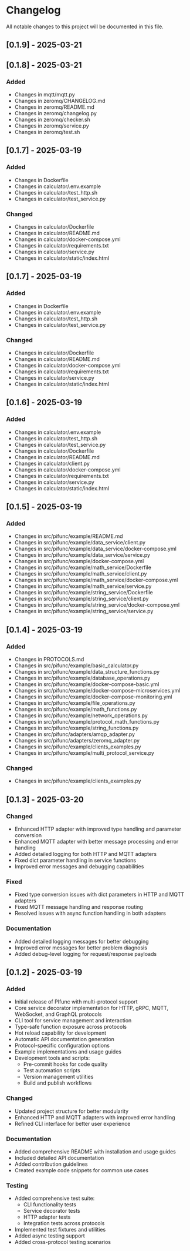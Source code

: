 # Changelog

All notable changes to this project will be documented in this file.

## [0.1.9] - 2025-03-21

## [0.1.8] - 2025-03-21

### Added

- Changes in mqtt/mqtt.py
- Changes in zeromq/CHANGELOG.md
- Changes in zeromq/README.md
- Changes in zeromq/changelog.py
- Changes in zeromq/checker.sh
- Changes in zeromq/service.py
- Changes in zeromq/test.sh

## [0.1.7] - 2025-03-19

### Added
- Changes in Dockerfile
- Changes in calculator/.env.example
- Changes in calculator/test_http.sh
- Changes in calculator/test_service.py

### Changed
- Changes in calculator/Dockerfile
- Changes in calculator/README.md
- Changes in calculator/docker-compose.yml
- Changes in calculator/requirements.txt
- Changes in calculator/service.py
- Changes in calculator/static/index.html

## [0.1.7] - 2025-03-19

### Added
- Changes in Dockerfile
- Changes in calculator/.env.example
- Changes in calculator/test_http.sh
- Changes in calculator/test_service.py

### Changed
- Changes in calculator/Dockerfile
- Changes in calculator/README.md
- Changes in calculator/docker-compose.yml
- Changes in calculator/requirements.txt
- Changes in calculator/service.py
- Changes in calculator/static/index.html

## [0.1.6] - 2025-03-19

### Added
- Changes in calculator/.env.example
- Changes in calculator/test_http.sh
- Changes in calculator/test_service.py
- Changes in calculator/Dockerfile
- Changes in calculator/README.md
- Changes in calculator/client.py
- Changes in calculator/docker-compose.yml
- Changes in calculator/requirements.txt
- Changes in calculator/service.py
- Changes in calculator/static/index.html


## [0.1.5] - 2025-03-19

### Added
- Changes in src/pifunc/example/README.md
- Changes in src/pifunc/example/data_service/client.py
- Changes in src/pifunc/example/data_service/docker-compose.yml
- Changes in src/pifunc/example/data_service/service.py
- Changes in src/pifunc/example/docker-compose.yml
- Changes in src/pifunc/example/math_service/Dockerfile
- Changes in src/pifunc/example/math_service/client.py
- Changes in src/pifunc/example/math_service/docker-compose.yml
- Changes in src/pifunc/example/math_service/service.py
- Changes in src/pifunc/example/string_service/Dockerfile
- Changes in src/pifunc/example/string_service/client.py
- Changes in src/pifunc/example/string_service/docker-compose.yml
- Changes in src/pifunc/example/string_service/service.py

## [0.1.4] - 2025-03-19

### Added
- Changes in PROTOCOLS.md
- Changes in src/pifunc/example/basic_calculator.py
- Changes in src/pifunc/example/data_structure_functions.py
- Changes in src/pifunc/example/database_operations.py
- Changes in src/pifunc/example/docker-compose-basic.yml
- Changes in src/pifunc/example/docker-compose-microservices.yml
- Changes in src/pifunc/example/docker-compose-monitoring.yml
- Changes in src/pifunc/example/file_operations.py
- Changes in src/pifunc/example/math_functions.py
- Changes in src/pifunc/example/network_operations.py
- Changes in src/pifunc/example/protocol_math_functions.py
- Changes in src/pifunc/example/string_functions.py
- Changes in src/pifunc/adapters/amqp_adapter.py
- Changes in src/pifunc/adapters/zeromq_adapter.py
- Changes in src/pifunc/example/clients_examples.py
- Changes in src/pifunc/example/multi_protocol_service.py

### Changed
- Changes in src/pifunc/example/clients_examples.py


## [0.1.3] - 2025-03-20

### Changed
- Enhanced HTTP adapter with improved type handling and parameter conversion
- Enhanced MQTT adapter with better message processing and error handling
- Added detailed logging for both HTTP and MQTT adapters
- Fixed dict parameter handling in service functions
- Improved error messages and debugging capabilities

### Fixed
- Fixed type conversion issues with dict parameters in HTTP and MQTT adapters
- Fixed MQTT message handling and response routing
- Resolved issues with async function handling in both adapters

### Documentation
- Added detailed logging messages for better debugging
- Improved error messages for better problem diagnosis
- Added debug-level logging for request/response payloads

## [0.1.2] - 2025-03-19

### Added
- Initial release of PIfunc with multi-protocol support
- Core service decorator implementation for HTTP, gRPC, MQTT, WebSocket, and GraphQL protocols
- CLI tool for service management and interaction
- Type-safe function exposure across protocols
- Hot reload capability for development
- Automatic API documentation generation
- Protocol-specific configuration options
- Example implementations and usage guides
- Development tools and scripts:
  - Pre-commit hooks for code quality
  - Test automation scripts
  - Version management utilities
  - Build and publish workflows

### Changed
- Updated project structure for better modularity
- Enhanced HTTP and MQTT adapters with improved error handling
- Refined CLI interface for better user experience

### Documentation
- Added comprehensive README with installation and usage guides
- Included detailed API documentation
- Added contribution guidelines
- Created example code snippets for common use cases

### Testing
- Added comprehensive test suite:
  - CLI functionality tests
  - Service decorator tests
  - HTTP adapter tests
  - Integration tests across protocols
- Implemented test fixtures and utilities
- Added async testing support
- Added cross-protocol testing scenarios
